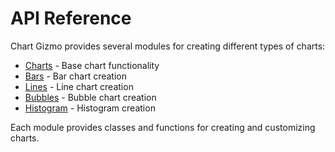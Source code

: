 # API Reference

Chart Gizmo provides several modules for creating different types of charts:

- [Charts](charts.md) - Base chart functionality
- [Bars](bars.md) - Bar chart creation
- [Lines](lines.md) - Line chart creation
- [Bubbles](bubbles.md) - Bubble chart creation
- [Histogram](histogram.md) - Histogram creation

Each module provides classes and functions for creating and customizing charts.